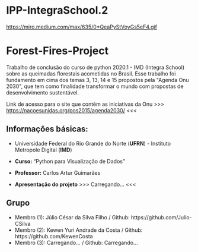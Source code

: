 # IPP-IntegraSchool.2

https://miro.medium.com/max/635/0*QeaPyStVoyGs5eF4.gif

# Forest-Fires-Project

Trabalho de conclusão do curso de python 2020.1 - IMD (Integra School) sobre as queimadas florestais acometidas no Brasil. Esse trabalho foi fundamento em cima dos temas 3, 13, 14 e 15 propostos pela "Agenda Onu 2030", que tem como finalidade transformar o mundo com propostas de desenvolvimento sustentável.

Link de acesso para o site que contém as iniciativas da Onu >>> https://nacoesunidas.org/pos2015/agenda2030/ <<<

## Informações básicas:

* Universidade Federal do Rio Grande do Norte (**UFRN**) - Instituto Metropole Digital (**IMD**)

* **Curso:** “Python para Visualização de Dados”

* **Professor:** Carlos Artur Guimarães

* **Apresentação do projeto** >>> Carregando... <<<

## Grupo
<ul>
<li>Membro (1): Júlio César da Silva Filho / Github: https://github.com/Julio-CSilva </li>
<li>Membro (2): Kewen Yuri Andrade da Costa / Github: https://github.com/KewenCosta </li>
<li>Membro (3): Carregando... / Github: Carregando... </li>
  </ul>
